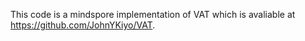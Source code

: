 ﻿This code is a mindspore implementation of VAT which is avaliable at https://github.com/JohnYKiyo/VAT.
